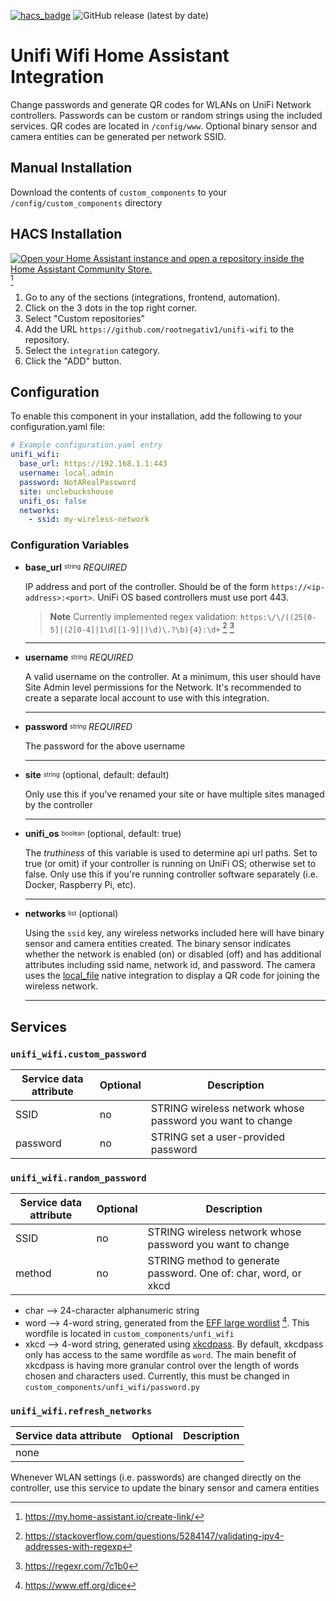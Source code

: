 [![hacs_badge](https://img.shields.io/badge/HACS-Custom-41BDF5.svg?style=for-the-badge)](https://github.com/hacs/integration)
![GitHub release (latest by date)](https://img.shields.io/github/v/release/rootnegativ1/unifi-wifi?color=green&style=for-the-badge)

# Unifi Wifi Home Assistant Integration

Change passwords and generate QR codes for WLANs on UniFi Network controllers. Passwords can be custom or random strings using the included services. QR codes are located in ```/config/www```. Optional binary sensor and camera entities can be generated per network SSID.

## Manual Installation
Download the contents of ```custom_components``` to your ```/config/custom_components``` directory

## HACS Installation
[![Open your Home Assistant instance and open a repository inside the Home Assistant Community Store.](https://my.home-assistant.io/badges/hacs_repository.svg)](https://my.home-assistant.io/redirect/hacs_repository/?owner=rootnegativ1&repository=unifi-wifi&category=integration) [^1]
1. Go to any of the sections (integrations, frontend, automation).
2. Click on the 3 dots in the top right corner.
3. Select "Custom repositories"
4. Add the URL ```https://github.com/rootnegativ1/unifi-wifi``` to the repository.
5. Select the ```integration``` category.
6. Click the "ADD" button.

## Configuration
To enable this component in your installation, add the following to your configuration.yaml file:
```yaml
# Example configuration.yaml entry
unifi_wifi:
  base_url: https://192.168.1.1:443
  username: local.admin
  password: NotARealPassword
  site: unclebuckshouse
  unifi_os: false
  networks:
    - ssid: my-wireless-network
```

### Configuration Variables
- **base_url** <sup><sub>string</sub></sup> *REQUIRED*

  IP address and port of the controller. Should be of the form ```https://<ip-address>:<port>```. UniFi OS based controllers must use port 443.
    > **Note**
    > Currently implemented regex validation: ```https:\/\/((25[0-5]|(2[0-4]|1\d|[1-9]|)\d)\.?\b){4}:\d+``` [^2] [^3]

  ---

- **username** <sup><sub>string</sub></sup> *REQUIRED*

  A valid username on the controller. At a minimum, this user should have Site Admin level permissions for the Network. It's recommended to create a separate local account to use with this integration.

  ---

- **password** <sup><sub>string</sub></sup> *REQUIRED*

  The password for the above username

  ---

- **site** <sup><sub>string</sub></sup> (optional, default: default)

  Only use this if you've renamed your site or have multiple sites managed by the controller

  ---

- **unifi_os** <sup><sub>boolean</sub></sup> (optional, default: true)

  The *truthiness* of this variable is used to determine api url paths. Set to true (or omit) if your controller is running on UniFi OS; otherwise set to false. Only use this if you're running controller software separately (i.e. Docker, Raspberry Pi, etc).

  ---

- **networks** <sup><sub>list</sub></sup> (optional)

  Using the ```ssid``` key, any wireless networks included here will have binary sensor and camera entities created. The binary sensor indicates whether the network is enabled (on) or disabled (off) and has additional attributes including ssid name, network id, and password. The camera uses the [local_file](https://www.home-assistant.io/integrations/local_file/) native integration to display a QR code for joining the wireless network.

  ---

## Services
### ```unifi_wifi.custom_password```
  | Service data attribute | Optional | Description |
  |---|---|---|
  | SSID | no | STRING wireless network whose password you want to change  |
  | password | no | STRING set a user-provided password |

### ```unifi_wifi.random_password```
  | Service data attribute | Optional | Description |
  |---|---|---|
  | SSID | no | STRING wireless network whose password you want to change  |
  | method | no | STRING method to generate password. One of: char, word, or xkcd |

  - char --> 24-character alphanumeric string
  - word --> 4-word string, generated from the [EFF large wordlist](https://www.eff.org/files/2016/07/18/eff_large_wordlist.txt) [^4]. This wordfile is located in ```custom_components/unfi_wifi```
  - xkcd --> 4-word string, generated using [xkcdpass](https://pypi.org/project/xkcdpass). By default, xkcdpass only has access to the same wordfile as ```word```. The main benefit of xkcdpass is having more granular control over the length of words chosen and characters used. Currently, this must be changed in ```custom_components/unfi_wifi/password.py```

### ```unifi_wifi.refresh_networks```
  | Service data attribute | Optional | Description |
  |---|---|---|
  | none | | |

  Whenever WLAN settings (i.e. passwords) are changed directly on the controller, use this service to update the binary sensor and camera entities

[^1]: https://my.home-assistant.io/create-link/
[^2]: https://stackoverflow.com/questions/5284147/validating-ipv4-addresses-with-regexp
[^3]: https://regexr.com/7c1b0
[^4]: https://www.eff.org/dice
